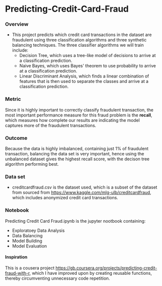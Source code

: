 # Predicting-Credit-Card-Fraud

### Overview
* This project predicts which credit card transactions in the dataset are fraudulent using three classification algorithms and three synthetic balancing techniques. The three classifier algorithms we will train include:
  + Decision Tree, which uses a tree-like model of decisions to arrive at a classification prediction.
  + Naive Bayes, which uses Bayes' theorem to use probability to arrive at a classification prediction.
  + Linear Discriminant Analysis, which finds a linear combination of features that is then used to separate the classes and arrive at a classification prediction.

### Metric
Since it is highly important to correctly classify fraudulent transaction, the most important performance measure for this fraud problem is the **recall**, which measures how complete our results are indicating the model captures more of the fraudulent transactions.

### Outcome
Because the data is highly imbalanced, containing just 1% of fraudulent transaction, balancing the data set is very important, hence using the unbalanced dataset gives the highest recall score, with the decison tree algorithm performing best.


### Data set
* creditcardfraud.csv is the dataset used, which is a subset of the dataset from sourced from https://www.kaggle.com/mlg-ulb/creditcardfraud, which includes anonymized credit card transactions.

### Notebook
Predicting Credit Card Fraud.ipynb is the jupyter nootbook containing:
  - Exploratoey Data Analysis
  - Data Balancing
  - Model Building
  - Model Evaluation

#### Inspiration 
This is a cousera project https://gb.coursera.org/projects/predicting-credit-fraud-with-r, which I have improved upon by creating reusable functions, thereby circumventing unnecessary code repetition.
